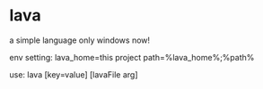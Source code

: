 # lava
a simple language
only windows now!

env setting:
lava_home=this project
path=%lava_home%;%path%

use:
lava [key=value] [lavaFile arg] 


